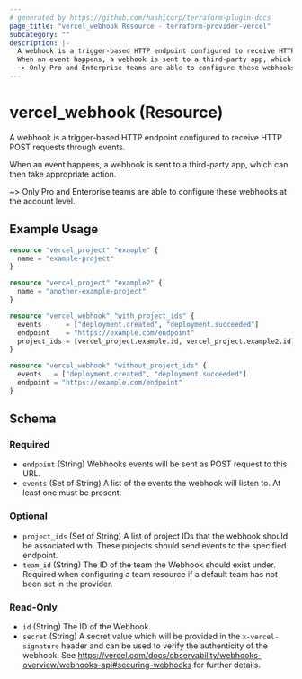 ```yaml
---
# generated by https://github.com/hashicorp/terraform-plugin-docs
page_title: "vercel_webhook Resource - terraform-provider-vercel"
subcategory: ""
description: |-
  A webhook is a trigger-based HTTP endpoint configured to receive HTTP POST requests through events.
  When an event happens, a webhook is sent to a third-party app, which can then take appropriate action.
  ~> Only Pro and Enterprise teams are able to configure these webhooks at the account level.
---
```


# vercel_webhook (Resource)

A webhook is a trigger-based HTTP endpoint configured to receive HTTP POST requests through events.

When an event happens, a webhook is sent to a third-party app, which can then take appropriate action.

~> Only Pro and Enterprise teams are able to configure these webhooks at the account level.

## Example Usage

```terraform
resource "vercel_project" "example" {
  name = "example-project"
}

resource "vercel_project" "example2" {
  name = "another-example-project"
}

resource "vercel_webhook" "with_project_ids" {
  events      = ["deployment.created", "deployment.succeeded"]
  endpoint    = "https://example.com/endpoint"
  project_ids = [vercel_project.example.id, vercel_project.example2.id]
}

resource "vercel_webhook" "without_project_ids" {
  events   = ["deployment.created", "deployment.succeeded"]
  endpoint = "https://example.com/endpoint"
}
```

<!-- schema generated by tfplugindocs -->
## Schema

### Required

- `endpoint` (String) Webhooks events will be sent as POST request to this URL.
- `events` (Set of String) A list of the events the webhook will listen to. At least one must be present.

### Optional

- `project_ids` (Set of String) A list of project IDs that the webhook should be associated with. These projects should send events to the specified endpoint.
- `team_id` (String) The ID of the team the Webhook should exist under. Required when configuring a team resource if a default team has not been set in the provider.

### Read-Only

- `id` (String) The ID of the Webhook.
- `secret` (String) A secret value which will be provided in the `x-vercel-signature` header and can be used to verify the authenticity of the webhook. See https://vercel.com/docs/observability/webhooks-overview/webhooks-api#securing-webhooks for further details.
